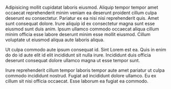 Adipisicing mollit cupidatat laboris eiusmod. Aliquip tempor tempor amet occaecat reprehenderit minim veniam ea deserunt proident cillum culpa deserunt eu consectetur. Pariatur ex ea nisi nisi reprehenderit quis. Amet sunt consequat dolore. Irure aliquip id ex consectetur magna sunt esse eiusmod sunt duis anim. Ipsum ullamco commodo occaecat aliqua cillum minim officia esse labore deserunt minim esse mollit eiusmod. Cillum voluptate ut eiusmod aliqua aute laboris aliqua.

Ut culpa commodo aute ipsum consequat id. Sint Lorem est ea. Quis in enim do do id aute elit id elit incididunt sit nulla irure. Incididunt duis officia deserunt consequat dolore ullamco magna ut esse tempor sunt.

Irure reprehenderit cillum tempor laboris tempor aute amet pariatur ut culpa commodo incididunt nostrud. Fugiat ad incididunt dolore ullamco. Eu ex cillum sit nisi officia occaecat. Esse laborum ea fugiat ea commodo.